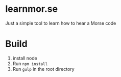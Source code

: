 # learnmor.se

Just a simple tool to learn how to hear a Morse code

# Build
1. install node
2. Run `npm install`
3. Run `gulp` in the root directory
